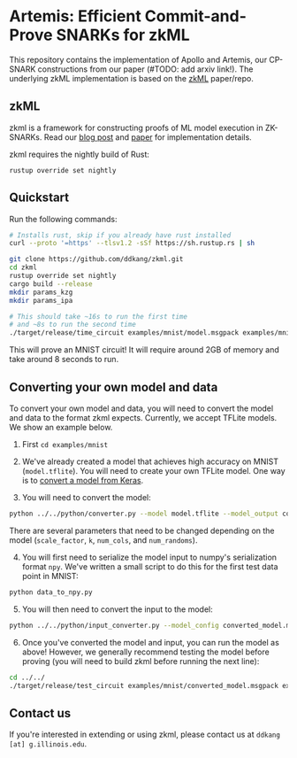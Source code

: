 # Artemis: Efficient Commit-and-Prove SNARKs for zkML

This repository contains the implementation of Apollo and Artemis, our CP-SNARK constructions from our paper (#TODO: add arxiv link!).
The underlying zkML implementation is based on the [zkML](https://github.com/uiuc-kang-lab/zkml) paper/repo.


## zkML
zkml is a framework for constructing proofs of ML model execution in ZK-SNARKs.
Read our [blog
post](https://medium.com/@danieldkang/trustless-verification-of-machine-learning-6f648fd8ba88)
and [paper](https://arxiv.org/abs/2210.08674) for implementation details.

zkml requires the nightly build of Rust:

```
rustup override set nightly
```

## Quickstart

Run the following commands:

```sh
# Installs rust, skip if you already have rust installed
curl --proto '=https' --tlsv1.2 -sSf https://sh.rustup.rs | sh

git clone https://github.com/ddkang/zkml.git
cd zkml
rustup override set nightly
cargo build --release
mkdir params_kzg
mkdir params_ipa

# This should take ~16s to run the first time
# and ~8s to run the second time
./target/release/time_circuit examples/mnist/model.msgpack examples/mnist/inp.msgpack kzg
```

This will prove an MNIST circuit! It will require around 2GB of memory and take
around 8 seconds to run.



## Converting your own model and data

To convert your own model and data, you will need to convert the model and data to the format zkml
expects. Currently, we accept TFLite models. We show an example below.

1. First `cd examples/mnist`

2. We've already created a model that achieves high accuracy on MNIST (`model.tflite`). You will
   need to create your own TFLite model. One way is to [convert a model from Keras](https://stackoverflow.com/questions/53256877/how-to-convert-kerash5-file-to-a-tflite-file).

3. You will need to convert the model:
```bash
python ../../python/converter.py --model model.tflite --model_output converted_model.msgpack --config_output config.msgpack --scale_factor 512 --k 17 --num_cols 10 --num_randoms 1024
```

There are several parameters that need to be changed depending on the model (`scale_factor`, `k`,
`num_cols`, and `num_randoms`).

4. You will first need to serialize the model input to numpy's serialization format `npy`. We've
   written a small script to do this for the first test data point in MNIST:
```bash
python data_to_npy.py
```

5. You will then need to convert the input to the model:
```bash
python ../../python/input_converter.py --model_config converted_model.msgpack --inputs 7.npy --output example_inp.msgpack
```

6. Once you've converted the model and input, you can run the model as above! However, we generally
   recommend testing the model before proving (you will need to build zkml before running the next
   line):
```bash
cd ../../
./target/release/test_circuit examples/mnist/converted_model.msgpack examples/mnist/example_inp.msgpack
```


## Contact us

If you're interested in extending or using zkml, please contact us at `ddkang
[at] g.illinois.edu`.

